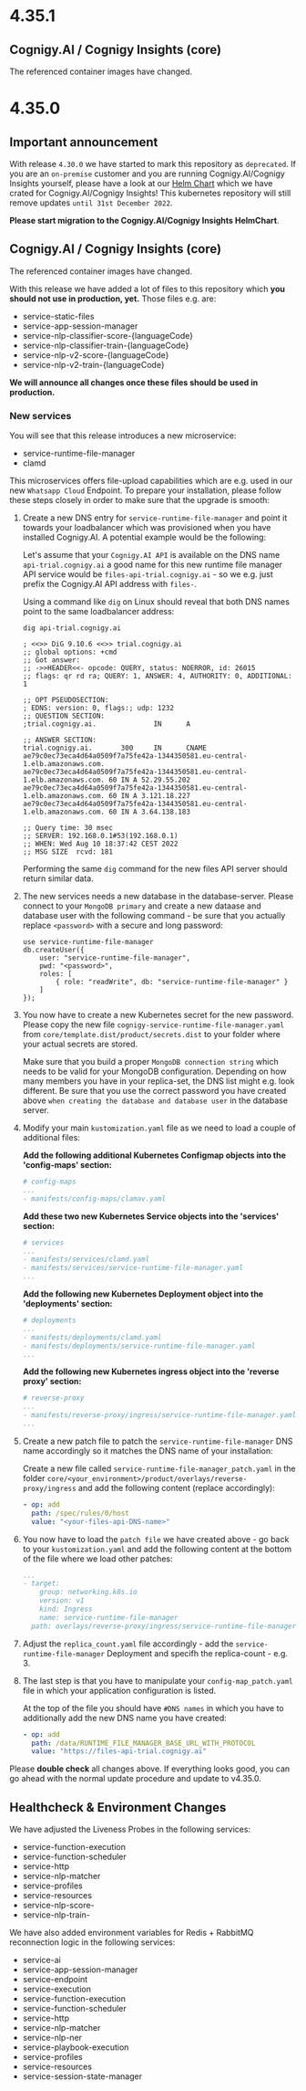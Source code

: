 # 4.35.1

## Cognigy.AI / Cognigy Insights (core)
The referenced container images have changed.

# 4.35.0
## Important announcement
With release `4.30.0` we have started to mark this repository as `deprecated`. If you are an `on-premise` customer and you are running Cognigy.AI/Cognigy Insights yourself, please have a look at our [Helm Chart](https://github.com/cognigy/cognigy-ai-helm-chart) which we have crated for Cognigy.AI/Cognigy Insights! This kubernetes repository will still remove updates `until 31st December 2022`.

**Please start migration to the Cognigy.AI/Cognigy Insights HelmChart**.

## Cognigy.AI / Cognigy Insights (core)
The referenced container images have changed.

With this release we have added a lot of files to this repository which **you should not use in production, yet.** Those files e.g. are:
- service-static-files
- service-app-session-manager
- service-nlp-classifier-score-{languageCode}
- service-nlp-classifier-train-{languageCode}
- service-nlp-v2-score-{languageCode}
- service-nlp-v2-train-{languageCode}

**We will announce all changes once these files should be used in production.**

### New services
You will see that this release introduces a new microservice:
- service-runtime-file-manager
- clamd

This microservices offers file-upload capabilities which are e.g. used in our new `Whatsapp Cloud` Endpoint. To prepare your installation, please follow these steps closely in order to make sure that the upgrade is smooth:

1. Create a new DNS entry for `service-runtime-file-manager` and point it towards your loadbalancer which was provisioned when you have installed Cognigy.AI. A potential example would be the following:

    Let's assume that your `Cognigy.AI API` is available on the DNS name `api-trial.cognigy.ai` a good name for this new runtime file manager API service would be `files-api-trial.cognigy.ai` - so we e.g. just prefix the Cognigy.AI API address with `files-`.

    Using a command like `dig` on Linux should reveal that both DNS names point to the same loadbalancer address:

    ```
    dig api-trial.cognigy.ai

    ; <<>> DiG 9.10.6 <<>> trial.cognigy.ai
    ;; global options: +cmd
    ;; Got answer:
    ;; ->>HEADER<<- opcode: QUERY, status: NOERROR, id: 26015
    ;; flags: qr rd ra; QUERY: 1, ANSWER: 4, AUTHORITY: 0, ADDITIONAL: 1
    
    ;; OPT PSEUDOSECTION:
    ; EDNS: version: 0, flags:; udp: 1232
    ;; QUESTION SECTION:
    ;trial.cognigy.ai.              IN      A
    
    ;; ANSWER SECTION:
    trial.cognigy.ai.       300     IN      CNAME   ae79c0ec73eca4d64a0509f7a75fe42a-1344350581.eu-central-1.elb.amazonaws.com.
    ae79c0ec73eca4d64a0509f7a75fe42a-1344350581.eu-central-1.elb.amazonaws.com. 60 IN A 52.29.55.202
    ae79c0ec73eca4d64a0509f7a75fe42a-1344350581.eu-central-1.elb.amazonaws.com. 60 IN A 3.121.18.227
    ae79c0ec73eca4d64a0509f7a75fe42a-1344350581.eu-central-1.elb.amazonaws.com. 60 IN A 3.64.138.183
    
    ;; Query time: 30 msec
    ;; SERVER: 192.168.0.1#53(192.168.0.1)
    ;; WHEN: Wed Aug 10 18:37:42 CEST 2022
    ;; MSG SIZE  rcvd: 181
    ```

    Performing the same `dig` command for the new files API server should return similar data.

2. The new services needs a new database in the database-server. Please connect to your `MongoDB primary` and create a new dataase and database user with the following command - be sure that you actually replace `<password>` with a secure and long password:

    ```
    use service-runtime-file-manager
    db.createUser({
    	user: "service-runtime-file-manager",
    	pwd: "<password>",
    	roles: [
    		{ role: "readWrite", db: "service-runtime-file-manager" }
    	]
    });
    ```

3. You now have to create a new Kubernetes secret for the new password. Please copy the new file `cognigy-service-runtime-file-manager.yaml` from `core/template.dist/product/secrets.dist` to your folder where your actual secrets are stored.

    Make sure that you build a proper `MongoDB connection string` which needs to be valid for your MongoDB configuration. Depending on how many members you have in your replica-set, the DNS list might e.g. look different. Be sure that you use the correct password you have created above `when creating the database and database user` in the database server.

4. Modify your main `kustomization.yaml` file as we need to load a couple of additional files:

    **Add the following additional Kubernetes Configmap objects into the 'config-maps' section:**

    ```yaml
    # config-maps
    ...
    - manifests/config-maps/clamav.yaml
    ```

    **Add these two new Kubernetes Service objects into the 'services' section:**

    ```yaml
    # services
    ...
    - manifests/services/clamd.yaml
    - manifests/services/service-runtime-file-manager.yaml
    ...
    ```

    **Add the following new Kubernetes Deployment object into the 'deployments' section:**

    ```yaml
    # deployments
    ...
    - manifests/deployments/clamd.yaml
    - manifests/deployments/service-runtime-file-manager.yaml
    ...
    ```

    **Add the following new Kubernetes ingress object into the 'reverse proxy' section:**

    ```yaml
    # reverse-proxy
    ...
    - manifests/reverse-proxy/ingress/service-runtime-file-manager.yaml
    ...
    ```

5. Create a new patch file to patch the `service-runtime-file-manager` DNS name accordingly so it matches the DNS name of your installation:

    Create a new file called `service-runtime-file-manager_patch.yaml` in the folder `core/<your_environment>/product/overlays/reverse-proxy/ingress` and add the following content (replace accordingly):

    ```yaml
    - op: add
      path: /spec/rules/0/host
      value: "<your-files-api-DNS-name>"
    ```

6. You now have to load the `patch file` we have created above - go back to your `kustomization.yaml` and add the following content at the bottom of the file where we load other patches:

    ```yaml
    ...
    - target:
        group: networking.k8s.io
        version: v1
        kind: Ingress
        name: service-runtime-file-manager
      path: overlays/reverse-proxy/ingress/service-runtime-file-manager_patch.yaml
    ```

7. Adjust the `replica_count.yaml` file accordingly - add the `service-runtime-file-manager` Deployment and specifh the replica-count - e.g. 3.

8. The last step is that you have to manipulate your `config-map_patch.yaml` file in which your application configuration is listed.

    At the top of the file you should have `#DNS names` in which you have to additionally add the new DNS name you have created:

    ```yaml
    - op: add
      path: /data/RUNTIME_FILE_MANAGER_BASE_URL_WITH_PROTOCOL
      value: "https://files-api-trial.cognigy.ai"
    ```

Please **double check** all changes above. If everything looks good, you can go ahead with the normal update procedure and update to v4.35.0.


## Healthcheck & Environment Changes
We have adjusted the Liveness Probes in the following services:
 - service-function-execution
 - service-function-scheduler
 - service-http
 - service-nlp-matcher
 - service-profiles
 - service-resources
 - service-nlp-score-<language>
 - service-nlp-train-<language>

We have also added environment variables for Redis + RabbitMQ reconnection logic in the following services:

- service-ai
- service-app-session-manager
- service-endpoint
- service-execution
- service-function-execution
- service-function-scheduler
- service-http
- service-nlp-matcher
- service-nlp-ner
- service-playbook-execution
- service-profiles
- service-resources
- service-session-state-manager